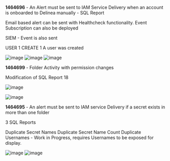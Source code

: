 **1464696** - An Alert must be sent to IAM Service Delivery when an account is onboarded to Delinea manually - SQL Report 

Email based alert can be sent with Healthcheck functionality. Event Subscription can also be deployed

SIEM - Event is also sent

USER	1	CREATE	1	A user was created

![image](https://github.com/mattboyce2001/SQL_Reports/assets/90758673/394c32b0-9bf6-467e-a310-a1a877a20e39)
![image](https://github.com/mattboyce2001/SQL_Reports/assets/90758673/f65ab3b3-c190-428d-bcc0-4c59188966e6)
![image](https://github.com/mattboyce2001/SQL_Reports/assets/90758673/4a8d426f-3d7d-4e78-b3ac-1c12da6f599d)


**1464699** - Folder Activity with permission changes

Modification of SQL Report 18

![image](https://github.com/mattboyce2001/SQL_Reports/assets/90758673/044c1ba6-5e37-44ce-bfa3-253364dbcabe)

![image](https://github.com/mattboyce2001/SQL_Reports/assets/90758673/3c357c89-de2f-4427-bcb2-eb51efc78b5e)

**1464695** - An alert must be sent to IAM service Delivery if a secret exists in more than one folder 

3 SQL Reports

Duplicate Secret Names
Duplicate Secret Name Count
Duplicate Usernames - Work in Progress, requires Usernames to be exposed for display. 

![image](https://github.com/mattboyce2001/SQL_Reports/assets/90758673/98ed4c74-3a16-4ce5-afc6-10e8768c9b33)
![image](https://github.com/mattboyce2001/SQL_Reports/assets/90758673/60aee0db-8fed-44cf-b61a-b957dcc2d9ee)

